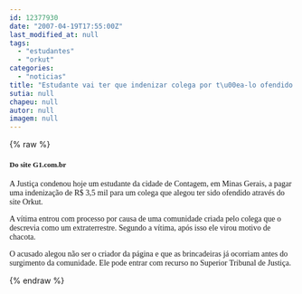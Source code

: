 ```yaml
---
id: 12377930
date: "2007-04-19T17:55:00Z"
last_modified_at: null
tags:
  - "estudantes"
  - "orkut"
categories:
  - "noticias"
title: "Estudante vai ter que indenizar colega por t\u00ea-lo ofendido no Orkut"
sutia: null
chapeu: null
autor: null
imagem: null
---
```

{% raw %}
<p><H4><FONT face=Verdana size=2>Do site G1.com.br</FONT></H4></p>
<p><DIV class=corpoMateria id=corpoMateria></p>
<p><DIV id=mudaFonte></p>
<p><P><FONT face=Verdana>A Justiça condenou hoje um estudante da cidade de Contagem, em Minas Gerais, a pagar uma indenização de R$ 3,5 mil para um colega que alegou ter sido ofendido através do site Orkut.</FONT></P></p>
<p><P><FONT face=Verdana>A vítima&nbsp;entrou com processo por causa de&nbsp;uma comunidade criada pelo colega que o descrevia como um extraterrestre. Segundo a vítima, após isso ele virou motivo de chacota.</FONT></P></p>
<p><P><FONT face=Verdana>O acusado alegou não ser o criador da página e&nbsp;que as brincadeiras já ocorriam&nbsp;antes do surgimento da comunidade. Ele pode entrar com recurso no Superior Tribunal de Justiça.</FONT></P><!-- /Saiba mais --><!-- /MultiMateria --></DIV></DIV> </p>
{% endraw %}